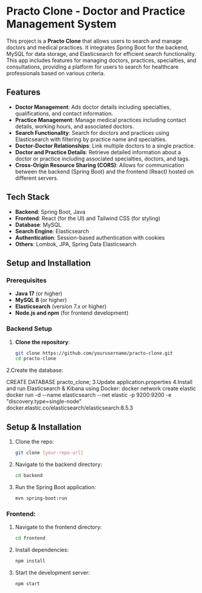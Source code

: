 # Practo Clone - Doctor and Practice Management System

This project is a **Practo Clone** that allows users to search and manage doctors and medical practices. It integrates Spring Boot for the backend, MySQL for data storage, and Elasticsearch for efficient search functionality. This app includes features for managing doctors, practices, specialties, and consultations, providing a platform for users to search for healthcare professionals based on various criteria.

## Features

- **Doctor Management**: Ads doctor details including specialties, qualifications, and contact information.
- **Practice Management**: Manage medical practices including contact details, working hours, and associated doctors.
- **Search Functionality**: Search for doctors and practices using Elasticsearch with filtering by practice name and specialties.
- **Doctor-Doctor Relationships**: Link multiple doctors to a single practice.
- **Doctor and Practice Details**: Retrieve detailed information about a doctor or practice including associated specialties, doctors, and tags.
- **Cross-Origin Resource Sharing (CORS)**: Allows for communication between the backend (Spring Boot) and the frontend (React) hosted on different servers.

## Tech Stack

- **Backend**: Spring Boot, Java
- **Frontend**: React (for the UI) and Tailwind CSS (for styling)
- **Database**: MySQL
- **Search Engine**: Elasticsearch
- **Authentication**: Session-based authentication with cookies
- **Others**: Lombok, JPA, Spring Data Elasticsearch

## Setup and Installation

### Prerequisites

- **Java 17** (or higher)
- **MySQL 8** (or higher)
- **Elasticsearch** (version 7.x or higher)
- **Node.js and npm** (for frontend development)

### Backend Setup

1. **Clone the repository**:
   ```bash
   git clone https://github.com/yourusername/practo-clone.git
   cd practo-clone
2.Create the database:

CREATE DATABASE practo_clone;
3.Update application.properties
4.Install and run Elasticsearch & Kibana using Docker:
docker network create elastic
docker run -d --name elasticsearch --net elastic -p 9200:9200 -e "discovery.type=single-node" docker.elastic.co/elasticsearch/elasticsearch:8.5.3
## Setup & Installation

1. Clone the repo:
   ```sh
   git clone [your-repo-url]
   ```
2. Navigate to the backend directory:
   ```sh
   cd backend
   ```
3. Run the Spring Boot application:
   ```sh
   mvn spring-boot:run
   ```
### Frontend:
1. Navigate to the frontend directory:
   ```sh
   cd frontend
   ```
2. Install dependencies:
   ```sh
   npm install
   ```
3. Start the development server:
   ```sh
   npm start

